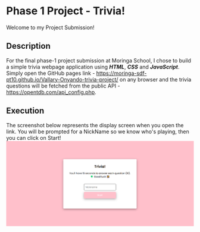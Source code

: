 # Phase 1 Project - Trivia!
Welcome to my Project Submission!

## Description
For the final phase-1 project submission at Moringa School, I chose to build a simple trivia webpage application using ***HTML***, ***CSS*** and ***JavaScript***.  Simply open the GitHub pages link - https://moringa-sdf-pt10.github.io/Vallary-Onyando-trivia-project/ on any browser and the trivia questions will be fetched from the public API - https://opentdb.com/api_config.php. 

## Execution
The screenshot below represents the display screen when you open the link. You will be prompted for a NickName so we know who's playing, then you can click on Start!
![Welcome Screen](image.png)